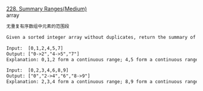 [228. Summary Ranges(Medium)](https://leetcode.com/problems/summary-ranges/)  
array

```html
无重复有序数组中元素的范围段

Given a sorted integer array without duplicates, return the summary of its ranges.

Input:  [0,1,2,4,5,7]
Output: ["0->2","4->5","7"]
Explanation: 0,1,2 form a continuous range; 4,5 form a continuous range.

Input:  [0,2,3,4,6,8,9]
Output: ["0","2->4","6","8->9"]
Explanation: 2,3,4 form a continuous range; 8,9 form a continuous range.
```
